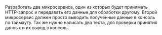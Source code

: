 
Разработать два микросервиса, один из которых будет принимать HTTP-запрос и передавать
его данные для обработки другому. Второй микросервис должен просто выводить полученные
данные в консоль по таймауту. Так же нужно написать два теста, для проверки принятия
данных и их вывод в консоль.
